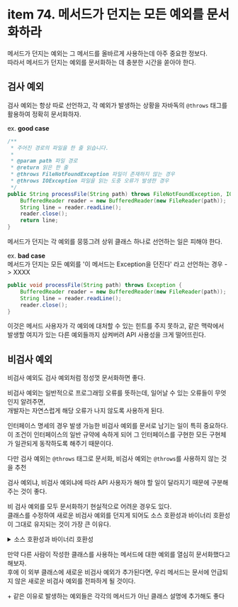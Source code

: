 # item 74. 메서드가 던지는 모든 예외를 문서화하라

메서드가 던지는 예외는 그 메서드를 올바르게 사용하는데 아주 중요한 정보다.  
따라서 메서드가 던지는 예외를 문서화하는 데 충분한 시간을 쏟아야 한다.

## 검사 예외
검사 예외는 항상 따로 선언하고, 각 예외가 발생하는 상황을 자바독의 `@throws` 태그를 활용하여 정확히 문서화하자.

ex. **good case**
```java
/**
 * 주어진 경로의 파일을 한 줄 읽습니다.
 *
 * @param path 파일 경로
 * @return 읽은 한 줄
 * @throws FileNotFoundException 파일이 존재하지 않는 경우
 * @throws IOException 파일을 읽는 도중 오류가 발생한 경우
 */
public String processFile(String path) throws FileNotFoundException, IOException {
    BufferedReader reader = new BufferedReader(new FileReader(path));
    String line = reader.readLine();
    reader.close();
    return line;
}
```

메서드가 던지는 각 예외를 뭉뚱그려 상위 클래스 하나로 선언하는 일은 피해야 한다.  

ex. **bad case**   
메서드가 던지는 모든 예외를 '이 메서드는 Exception을 던진다' 라고 선언하는 경우 -> XXXX

```java
public void processFile(String path) throws Exception {
    BufferedReader reader = new BufferedReader(new FileReader(path));
    String line = reader.readLine();
    reader.close();
}
```

이것은 메서드 사용자가 각 예외에 대처할 수 있는 힌트를 주지 못하고, 같은 맥락에서 발생할 여지가 있는 다른 예외들까지 삼켜버려 API 사용성을 크게 떨어뜨린다.

## 비검사 예외
비검사 예외도 검사 예외처럼 정성껏 문서화하면 좋다.

비검사 예외는 일반적으로 프로그래밍 오류를 뜻하는데, 일어날 수 있는 오류들이 무엇인지 알려주면,  
개발자는 자연스럽게 해당 오류가 나지 않도록 사용하게 된다.

인터페이스 명세의 경우 발생 가능한 비검사 예외를 문서로 남기는 일이 특히 중요하다.  
이 조건이 인터페이스의 일반 규약에 속하게 되어 그 인터페이스를 구현한 모든 구현체가 일관되게 동작하도록 해주기 때문이다.

다만 검사 예외는 `@throws` 태그로 문서화, 비검사 예외는 `@throws`를 사용하지 않는 것을 추천

검사 예외냐, 비검사 예외냐에 따라 API 사용자가 해야 할 일이 달라지기 때문에 구분해 주는 것이 좋다.

비 검사 예외를 모두 문서화하기 현실적으로 어려운 경우도 있다.  
클래스를 수정하여 새로운 비검사 예외를 던지게 되어도 소스 호환성과 바이너리 호환성이 그대로 유지되는 것이 가장 큰 이유다.

<details><summary>소스 호환성과 바이너리 호환성</summary>

🔹 1. 소스 호환성 (Source Compatibility)

기존에 작성된 소스 코드가 변경된 라이브러리/API와 함께 컴파일될 수 있는가?

예:
	•	외부 라이브러리에서 클래스의 메서드가 바뀌었을 때,
→ 우리가 기존 소스 코드를 다시 컴파일해도 컴파일 오류 없이 성공하면 소스 호환성이 유지된 것.

```java
// 우리가 작성한 코드
lib.doSomething();
```

```java
// 외부 라이브러리 변경: 새로운 비검사 예외 RuntimeException 추가
public void doSomething() throws RuntimeException { ... }
```

✅ 컴파일 성공함 → 소스 호환성 유지됨
왜냐면 RuntimeException은 **비검사 예외(Unchecked Exception)**이기 때문에
throws 절에 없더라도 컴파일러는 별로 신경 안 씀.

⸻

🔹 2. 바이너리 호환성 (Binary Compatibility)

이미 컴파일된 .class 파일이 변경된 라이브러리와 함께 정상적으로 실행될 수 있는가?

예:
	•	A.class가 외부 라이브러리의 B.class에 의존하고 있는데, B.class가 바뀌어도 A.class를 다시 컴파일하지 않고 그대로 실행 가능하면 바이너리 호환성이 유지된 것.

```java
// 이미 컴파일된 우리의 A.class는
b.doSomething();
```

```java
// 외부 라이브러리의 B.class는 수정됨:
public void doSomething() throws RuntimeException { ... }
```

✅ 우리의 .class 파일을 다시 컴파일하지 않아도 잘 실행됨 → 바이너리 호환성 유지됨
왜냐하면 RuntimeException은 비검사 예외라 JVM이 호출 시점에 체크하지 않음.

⸻

🔸 요약하면

| 항목              | 의미                                               | 예시                                                        |
|-------------------|----------------------------------------------------|--------------------------------------------------------------|
| 소스 호환성       | 기존 소스가 새 라이브러리와 컴파일되는지           | `throws RuntimeException`을 추가해도 소스는 컴파일 가능     |
| 바이너리 호환성   | 기존 `.class` 파일이 새 라이브러리와 실행되는지     | `.class` 파일 다시 컴파일하지 않아도 실행됨                  |



“비검사 예외는 문서화하기 어렵다”

	•	우리가 외부 라이브러리를 사용해 메서드를 만들고, 그 메서드가 어떤 예외를 던지는지 잘 문서화했다고 해도,
	•	나중에 외부 라이브러리가 새로운 비검사 예외를 추가하면,
	•	컴파일은 문제없이 되고 실행도 잘 되지만,
→ 우리는 그 새로운 예외를 문서에 쓰지 않았기 때문에 API 문서가 불완전해짐.


---


</details>

만약 다른 사람이 작성한 클래스를 사용하는 메서드에 대한 예외를 열심히 문서화했다고 해보자.  
후에 이 외부 클래스에 새로운 비검사 예외가 추가된다면, 우리 메서드는 문서에 언급되지 않은 새로운 비검사 예외를 전파하게 될 것이다.

\+ 같은 이유로 발생하는 예외들은 각각의 메서드가 아닌 클래스 설명에 추가해도 좋다